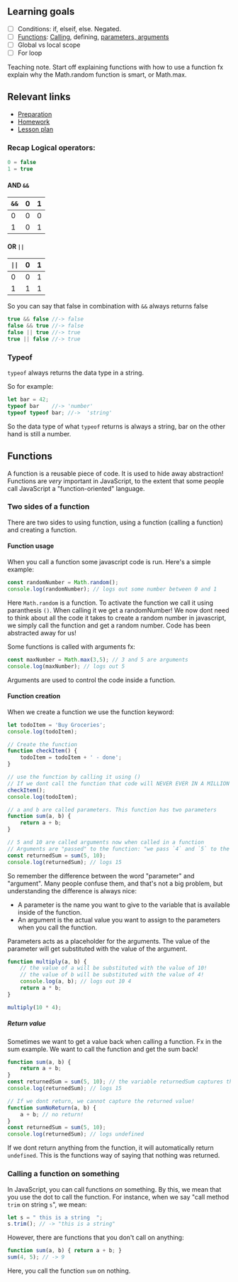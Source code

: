 ## Learning goals
- [ ] Conditions: if, elseif, else. Negated.
- [ ] [Functions](#Functions): [Calling](#calling-a-function-on-something), defining, [parameters, arguments](#parameters--arguments)
- [ ] Global vs local scope
- [ ] For loop

Teaching note. Start off explaining functions with how to use a function fx explain why the Math.random function is smart, or Math.max. 

## Relevant links
* [Preparation](preparation.md)
* [Homework](homework.md)
* [Lesson plan](lesson-plan.md)

### Recap Logical operators:

```js
0 = false
1 = true
```

#### AND `&&`   

| `&&` |0|1|
|------|-|-|
|0|0|0|
|1|0|1|

#### OR `||` 

| `\|\|` |0|1|
|------|-|-|
|0|0|1|
|1|1|1|

So you can say that false in combination with `&&` always returns false
```js
true && false //-> false
false && true //-> false
false || true //-> true
true || false //-> true
```

### Typeof

`typeof` always returns the data type in a string. 

So for example:
```js
let bar = 42; 
typeof bar    //-> 'number' 
typeof typeof bar; //->  'string'
```

So the data type of what `typeof` returns is always a string, bar on the other hand is still a number.

## Functions

A function is a reusable piece of code. It is used to hide away abstraction! Functions are *very* important in JavaScript, to the extent that some people call JavaScript a "function-oriented" language. 

### Two sides of a function

There are two sides to using function, using a function (calling a function) and creating a function.

#### Function usage

When you call a function some javascript code is run. Here's a simple example:

```js
const randomNumber = Math.random();
console.log(randomNumber); // logs out some number between 0 and 1
```

Here `Math.random` is a function. To activate the function we call it using paranthesis `()`. When calling it we get a randomNumber! We now dont need to think about all the code it takes to create a random number in javascript, we simply call the function and get a random number. Code has been abstracted away for us!

Some functions is called with arguments fx:

```js
const maxNumber = Math.max(3,5); // 3 and 5 are arguments
console.log(maxNumber); // logs out 5
```

Arguments are used to control the code inside a function.

#### Function creation

When we create a function we use the function keyword:

```js
let todoItem = 'Buy Groceries';
console.log(todoItem);

// Create the function
function checkItem() {
    todoItem = todoItem + ' - done';
}

// use the function by calling it using ()
// If we dont call the function that code will NEVER EVER IN A MILLION YEARS run!
checkItem();
console.log(todoItem);
```

```js
// a and b are called parameters. This function has two parameters
function sum(a, b) {
    return a + b;
}
```


```js
// 5 and 10 are called arguments now when called in a function
// Arguments are "passed" to the function: "we pass `4` and `5` to the function sum
const returnedSum = sum(5, 10);
console.log(returnedSum); // logs 15
```

So remember the difference between the word "parameter" and "argument". Many people confuse them, and that's not a big problem, but understanding the difference is always nice:

* A parameter is the name you want to give to the variable that is available inside of the function.
* An argument is the actual value you want to assign to the parameters when you call the function.

Parameters acts as a placeholder for the arguments. The value of the parameter will get substituted with the value of the argument.

```js
function multiply(a, b) {
    // the value of a will be substituted with the value of 10!
    // the value of b will be substituted with the value of 4!
    console.log(a, b); // logs out 10 4
    return a * b;
}

multiply(10 * 4);

```

##### Return value
Sometimes we want to get a value back when calling a function. Fx in the sum example. We want to call the function and get the sum back!

```js
function sum(a, b) {
    return a + b;
}
const returnedSum = sum(5, 10); // the variable returnedSum captures the return value from calling the function!
console.log(returnedSum); // logs 15

// If we dont return, we cannot capture the returned value!
function sumNoReturn(a, b) {
    a + b; // no return!
}
const returnedSum = sum(5, 10);
console.log(returnedSum); // logs undefined

```

If we dont return anything from the function, it will automatically return `undefined`. This is the functions way of saying that nothing was returned.


### Calling a function on something

In JavaScript, you can call functions *on* something. By this, we mean that you use the dot to call the function. For instance, when we say "call method `trim` on string `s`", we mean:

```js
let s = " this is a string  ";
s.trim(); // -> "this is a string"
```

However, there are functions that you don't call on anything:

```js
function sum(a, b) { return a + b; }
sum(4, 5); // -> 9
```

Here, you call the function `sum` on nothing.


